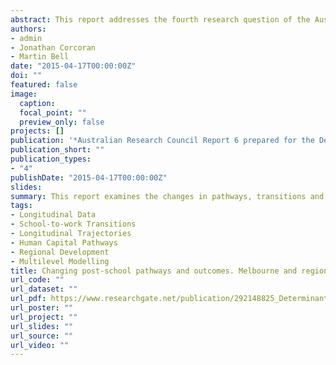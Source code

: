 ```yaml
---
abstract: This report addresses the fourth research question of the Australian Research Council (ARC) Linkage project (LP120100212) How have these pathways, transitions and choices altered over time, and what role is played by shifts in the global, regional and local context? Specifically, this report examines the changes in pathways, transitions and choices of three cohorts of young Victorians as they move from school to further education and work. It examines changes in the pathways, transitions and choices of young Victorians in regard to educational aspirations and in educational achievement and labour market outcomes, and explores differences between three groups of school leavers.
authors:
- admin
- Jonathan Corcoran
- Martin Bell
date: "2015-04-17T00:00:00Z"
doi: ""
featured: false
image:
  caption: 
  focal_point: ""
  preview_only: false
projects: []
publication: '*Australian Research Council Report 6 prepared for the Department of Planning and Community Development. Spatial Analysis and Research Branch. State Government Victoria*'
publication_short: ""
publication_types:
- "4"
publishDate: "2015-04-17T00:00:00Z"
slides: 
summary: This report examines the changes in pathways, transitions and choices of three cohorts of young Victorians.
tags:
- Longitudinal Data
- School-to-work Transitions
- Longitudinal Trajectories
- Human Capital Pathways
- Regional Development
- Multilevel Modelling
title: Changing post-school pathways and outcomes. Melbourne and regional students
url_code: ""
url_dataset: ""
url_pdf: https://www.researchgate.net/publication/292148825_Determinants_of_post-school_choices_of_young_people_The_workforce_university_or_vocational_studies
url_poster: ""
url_project: ""
url_slides: ""
url_source: ""
url_video: ""
---
```


